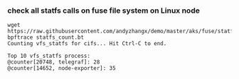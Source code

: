 ### check all statfs calls on fuse file system on Linux node

```console
wget https://raw.githubusercontent.com/andyzhangx/demo/master/aks/fuse/statfs_count.bt
bpftrace statfs_count.bt
Counting vfs_statfs for cifs... Hit Ctrl-C to end.

Top 10 vfs_statfs process:
@counter[20748, telegraf]: 28
@counter[14652, node-exporter]: 35
```


